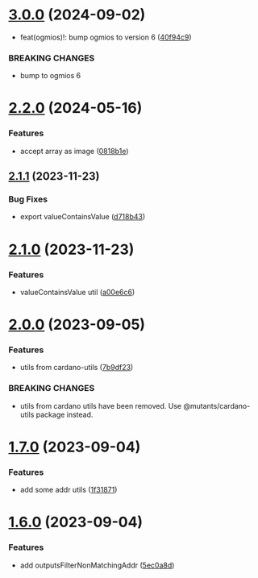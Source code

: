 # [3.0.0](https://github.com/MutantNFTs/cardano-tx-inspector/compare/v2.2.0...v3.0.0) (2024-09-02)


* feat(ogmios)!: bump ogmios to version 6 ([40f94c9](https://github.com/MutantNFTs/cardano-tx-inspector/commit/40f94c900795d03185eba7422d23e31ad6eb5fe0))


### BREAKING CHANGES

* bump to ogmios 6

# [2.2.0](https://github.com/MutantNFTs/cardano-tx-inspector/compare/v2.1.1...v2.2.0) (2024-05-16)


### Features

* accept array as image ([0818b1e](https://github.com/MutantNFTs/cardano-tx-inspector/commit/0818b1edd276f042eaf810e21171196d970e108d))

## [2.1.1](https://github.com/MutantNFTs/cardano-tx-inspector/compare/v2.1.0...v2.1.1) (2023-11-23)


### Bug Fixes

* export valueContainsValue ([d718b43](https://github.com/MutantNFTs/cardano-tx-inspector/commit/d718b430f201f95f80bd0cc34022485d7f9a0410))

# [2.1.0](https://github.com/MutantNFTs/cardano-tx-inspector/compare/v2.0.0...v2.1.0) (2023-11-23)


### Features

* valueContainsValue util ([a00e6c6](https://github.com/MutantNFTs/cardano-tx-inspector/commit/a00e6c61dbe4c561e179fba9fcf387c7e64546d9))

# [2.0.0](https://github.com/MutantNFTs/cardano-tx-inspector/compare/v1.7.0...v2.0.0) (2023-09-05)


### Features

* utils from cardano-utils ([7b9df23](https://github.com/MutantNFTs/cardano-tx-inspector/commit/7b9df231fc78573f3a6e3a702ed479e1bc12a3da))


### BREAKING CHANGES

* utils from cardano utils have been removed.
Use @mutants/cardano-utils package instead.

# [1.7.0](https://github.com/MutantNFTs/cardano-tx-inspector/compare/v1.6.0...v1.7.0) (2023-09-04)


### Features

* add some addr utils ([1f31871](https://github.com/MutantNFTs/cardano-tx-inspector/commit/1f31871ea233e83f60106b1ef773fb70fc5ac1b5))

# [1.6.0](https://github.com/MutantNFTs/cardano-tx-inspector/compare/v1.5.0...v1.6.0) (2023-09-04)


### Features

* add outputsFilterNonMatchingAddr ([5ec0a8d](https://github.com/MutantNFTs/cardano-tx-inspector/commit/5ec0a8daa86840ad1048365fcafa3f94d4be0798))
